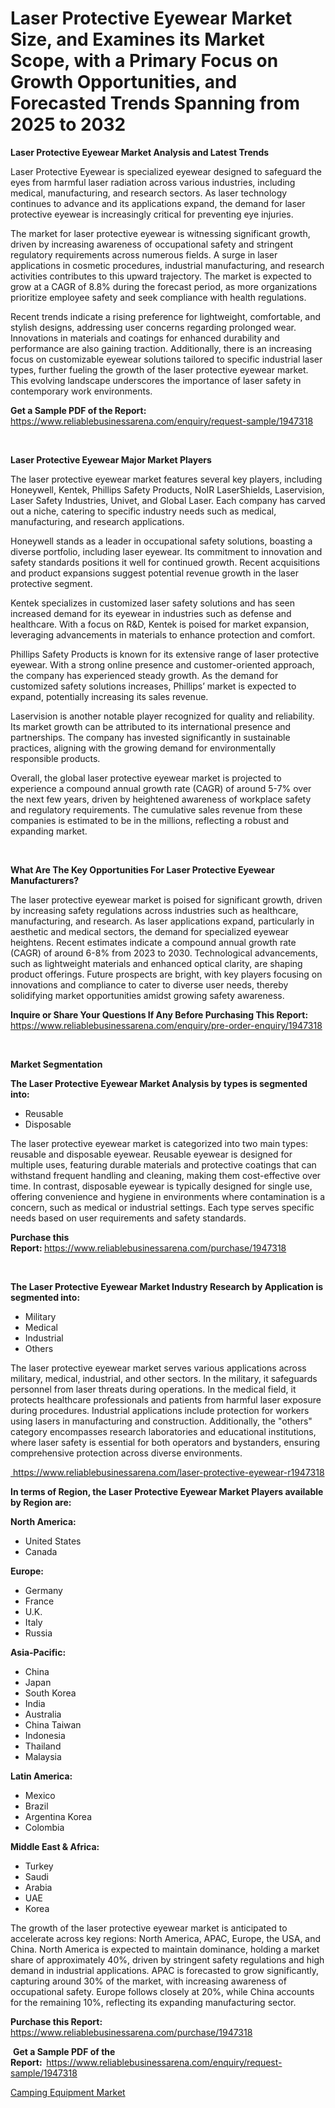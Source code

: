 <p><h1>Laser Protective Eyewear Market Size, and Examines its Market Scope, with a Primary Focus on Growth Opportunities, and Forecasted Trends Spanning from 2025 to 2032</h1></p><p><strong>Laser Protective Eyewear Market Analysis and Latest Trends</strong></p>
<p><p>Laser Protective Eyewear is specialized eyewear designed to safeguard the eyes from harmful laser radiation across various industries, including medical, manufacturing, and research sectors. As laser technology continues to advance and its applications expand, the demand for laser protective eyewear is increasingly critical for preventing eye injuries. </p><p>The market for laser protective eyewear is witnessing significant growth, driven by increasing awareness of occupational safety and stringent regulatory requirements across numerous fields. A surge in laser applications in cosmetic procedures, industrial manufacturing, and research activities contributes to this upward trajectory. The market is expected to grow at a CAGR of 8.8% during the forecast period, as more organizations prioritize employee safety and seek compliance with health regulations.</p><p>Recent trends indicate a rising preference for lightweight, comfortable, and stylish designs, addressing user concerns regarding prolonged wear. Innovations in materials and coatings for enhanced durability and performance are also gaining traction. Additionally, there is an increasing focus on customizable eyewear solutions tailored to specific industrial laser types, further fueling the growth of the laser protective eyewear market. This evolving landscape underscores the importance of laser safety in contemporary work environments.</p></p>
<p><strong>Get a Sample PDF of the Report:&nbsp;</strong> <a href="https://www.reliablebusinessarena.com/enquiry/request-sample/1947318?utm_campaign=2188&utm_medium=2&utm_source=Github&utm_content=ia&utm_term=05042025&utm_id=laser-protective-eyewear">https://www.reliablebusinessarena.com/enquiry/request-sample/1947318</a></p>
<p>&nbsp;</p>
<p><strong>Laser Protective Eyewear Major Market Players</strong></p>
<p><p>The laser protective eyewear market features several key players, including Honeywell, Kentek, Phillips Safety Products, NoIR LaserShields, Laservision, Laser Safety Industries, Univet, and Global Laser. Each company has carved out a niche, catering to specific industry needs such as medical, manufacturing, and research applications.</p><p>Honeywell stands as a leader in occupational safety solutions, boasting a diverse portfolio, including laser eyewear. Its commitment to innovation and safety standards positions it well for continued growth. Recent acquisitions and product expansions suggest potential revenue growth in the laser protective segment.</p><p>Kentek specializes in customized laser safety solutions and has seen increased demand for its eyewear in industries such as defense and healthcare. With a focus on R&D, Kentek is poised for market expansion, leveraging advancements in materials to enhance protection and comfort.</p><p>Phillips Safety Products is known for its extensive range of laser protective eyewear. With a strong online presence and customer-oriented approach, the company has experienced steady growth. As the demand for customized safety solutions increases, Phillips’ market is expected to expand, potentially increasing its sales revenue.</p><p>Laservision is another notable player recognized for quality and reliability. Its market growth can be attributed to its international presence and partnerships. The company has invested significantly in sustainable practices, aligning with the growing demand for environmentally responsible products.</p><p>Overall, the global laser protective eyewear market is projected to experience a compound annual growth rate (CAGR) of around 5-7% over the next few years, driven by heightened awareness of workplace safety and regulatory requirements. The cumulative sales revenue from these companies is estimated to be in the millions, reflecting a robust and expanding market.</p></p>
<p>&nbsp;</p>
<p><strong>What Are The Key Opportunities For Laser Protective Eyewear Manufacturers?</strong></p>
<p><p>The laser protective eyewear market is poised for significant growth, driven by increasing safety regulations across industries such as healthcare, manufacturing, and research. As laser applications expand, particularly in aesthetic and medical sectors, the demand for specialized eyewear heightens. Recent estimates indicate a compound annual growth rate (CAGR) of around 6-8% from 2023 to 2030. Technological advancements, such as lightweight materials and enhanced optical clarity, are shaping product offerings. Future prospects are bright, with key players focusing on innovations and compliance to cater to diverse user needs, thereby solidifying market opportunities amidst growing safety awareness.</p></p>
<p><strong>Inquire or Share Your Questions If Any Before Purchasing This Report:</strong> <a href="https://www.reliablebusinessarena.com/enquiry/pre-order-enquiry/1947318?utm_campaign=2188&utm_medium=2&utm_source=Github&utm_content=ia&utm_term=05042025&utm_id=laser-protective-eyewear">https://www.reliablebusinessarena.com/enquiry/pre-order-enquiry/1947318</a></p>
<p>&nbsp;</p>
<p><strong>Market Segmentation</strong></p>
<p><strong>The Laser Protective Eyewear Market Analysis by types is segmented into:</strong></p>
<p><ul><li>Reusable</li><li>Disposable</li></ul></p>
<p><p>The laser protective eyewear market is categorized into two main types: reusable and disposable eyewear. Reusable eyewear is designed for multiple uses, featuring durable materials and protective coatings that can withstand frequent handling and cleaning, making them cost-effective over time. In contrast, disposable eyewear is typically designed for single use, offering convenience and hygiene in environments where contamination is a concern, such as medical or industrial settings. Each type serves specific needs based on user requirements and safety standards.</p></p>
<p><strong>Purchase this Report:&nbsp;</strong><a href="https://www.reliablebusinessarena.com/purchase/1947318?utm_campaign=2188&utm_medium=2&utm_source=Github&utm_content=ia&utm_term=05042025&utm_id=laser-protective-eyewear">https://www.reliablebusinessarena.com/purchase/1947318</a></p>
<p>&nbsp;</p>
<p><strong>The Laser Protective Eyewear Market Industry Research by Application is segmented into:</strong></p>
<p><ul><li>Military</li><li>Medical</li><li>Industrial</li><li>Others</li></ul></p>
<p><p>The laser protective eyewear market serves various applications across military, medical, industrial, and other sectors. In the military, it safeguards personnel from laser threats during operations. In the medical field, it protects healthcare professionals and patients from harmful laser exposure during procedures. Industrial applications include protection for workers using lasers in manufacturing and construction. Additionally, the "others" category encompasses research laboratories and educational institutions, where laser safety is essential for both operators and bystanders, ensuring comprehensive protection across diverse environments.</p></p>
<p><a href="https://www.reliablebusinessarena.com/laser-protective-eyewear-r1947318?utm_campaign=2188&utm_medium=2&utm_source=Github&utm_content=ia&utm_term=05042025&utm_id=laser-protective-eyewear">&nbsp;https://www.reliablebusinessarena.com/laser-protective-eyewear-r1947318</a></p>
<p><strong>In terms of Region, the Laser Protective Eyewear Market Players available by Region are:</strong></p>
<p>
    <p> <strong> North America: </strong>
        <ul>
            <li>United States</li>
            <li>Canada</li>
        </ul>
        </p> 
    <p> <strong> Europe: </strong>
        <ul>
            <li>Germany</li>
            <li>France</li>
            <li>U.K.</li>
            <li>Italy</li>
            <li>Russia</li>
        </ul>
        </p> 
    <p> <strong> Asia-Pacific: </strong>
        <ul>
            <li>China</li>
            <li>Japan</li>
            <li>South Korea</li>
            <li>India</li>
            <li>Australia</li>
            <li>China Taiwan</li>
            <li>Indonesia</li>
            <li>Thailand</li>
            <li>Malaysia</li>
        </ul>
        </p> 
    <p> <strong> Latin America: </strong>
        <ul>
            <li>Mexico</li>
            <li>Brazil</li>
            <li>Argentina Korea</li>
            <li>Colombia</li>
        </ul>
        </p> 
    <p> <strong> Middle East & Africa: </strong>
        <ul>
            <li>Turkey</li>
            <li>Saudi</li>
            <li>Arabia</li>
            <li>UAE</li>
            <li>Korea</li>
        </ul>
    </p>
    </p>
<p><p>The growth of the laser protective eyewear market is anticipated to accelerate across key regions: North America, APAC, Europe, the USA, and China. North America is expected to maintain dominance, holding a market share of approximately 40%, driven by stringent safety regulations and high demand in industrial applications. APAC is forecasted to grow significantly, capturing around 30% of the market, with increasing awareness of occupational safety. Europe follows closely at 20%, while China accounts for the remaining 10%, reflecting its expanding manufacturing sector.</p></p>
<p><strong>Purchase this Report: </strong><a href="https://www.reliablebusinessarena.com/purchase/1947318?utm_campaign=2188&utm_medium=2&utm_source=Github&utm_content=ia&utm_term=05042025&utm_id=laser-protective-eyewear">https://www.reliablebusinessarena.com/purchase/1947318</a></p>
<p>&nbsp;<strong>Get a Sample PDF of the Report:&nbsp;&nbsp;</strong><a href="https://www.reliablebusinessarena.com/enquiry/request-sample/1947318?utm_campaign=2188&utm_medium=2&utm_source=Github&utm_content=ia&utm_term=05042025&utm_id=laser-protective-eyewear">https://www.reliablebusinessarena.com/enquiry/request-sample/1947318</a></p>
<p><strong></strong></p>
<p><p><a href="https://github.com/globismark/Market-Research-Report-List-6/blob/main/camping-equipment-market.md?utm_campaign=2188&utm_medium=2&utm_source=Github&utm_content=ia&utm_term=05042025&utm_id=laser-protective-eyewear">Camping Equipment Market</a></p></p>